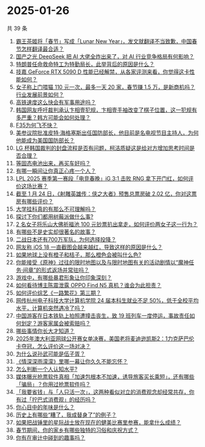 # 2025-01-26

共 39 条

<!-- BEGIN ZHIHUQUESTIONS -->
<!-- 最后更新时间 Sun Jan 26 2025 04:11:12 GMT+0800 (China Standard Time) -->
1. [霸王茶姬将「春节」写成「Lunar New Year」，发文就翻译不当致歉，中国春节怎样翻译最合适？](https://www.zhihu.com/question/10505377608)
1. [国产之光 DeepSeek 把 AI 大佬全炸出来了，对 AI 行业竞争格局有何影响？](https://www.zhihu.com/question/8155697879)
1. [特朗普任命救命特工为特勤局长，此举背后的原因是什么？](https://www.zhihu.com/question/10363766890)
1. [技嘉 GeForce RTX 5090 D 性能已经解禁，从各家评测来看，你觉得这卡性能如何？](https://www.zhihu.com/question/10441141444)
1. [女子称上门喂猫 110 元一次，最多一天 20 家，春节赚 1.5 万，是新商机吗？行业发展前景如何？](https://www.zhihu.com/question/10533261544)
1. [高铁速度这么快会有军事用途吗？](https://www.zhihu.com/question/281580844)
1. [韩国网友呼吁裁判承认卞相壹犯规，卞相壹手袖改变了棋子位置，这一犯规有多严重？韩方可能会如何处理？](https://www.zhihu.com/question/10465516192)
1. [F35为何飞不快？](https://www.zhihu.com/question/364126131)
1. [美参议院批准皮特·海格塞斯出任国防部长，他目前是名电视节目主持人，为何他能成为美国国防部长？](https://www.zhihu.com/question/10515726232)
1. [LG 杯韩国裁判的封盘流程是否有问题，柯洁质疑这是给对方增加思考时间是否合理？](https://www.zhihu.com/question/10356593608)
1. [等固态电池出来，再买车好吗？](https://www.zhihu.com/question/6697092837)
1. [有哪一瞬间让你真正心疼一个人？](https://www.zhihu.com/question/269493537)
1. [LPL 2025 赛季第一赛段「电竞春晚」iG 3:1 击败 RNG 拿下开门红，如何评价这场比赛？](https://www.zhihu.com/question/10533928503)
1. [截至 1 月 24 日，《射雕英雄传：侠之大者》预售总票房破 2.02 亿，你对这票房有哪些评价？](https://www.zhihu.com/question/10449299628)
1. [大学挂科真的有那么不可理解吗？](https://www.zhihu.com/question/8208767845)
1. [探讨下你们都用树莓派做什么事?](https://www.zhihu.com/question/646955632)
1. [2 名女子将乐山大佛祈福池 100 元钞票扒出拿走，如何评价两女子这一行为？](https://www.zhihu.com/question/10457409439)
1. [有哪些不是史实却很著名的故事？](https://www.zhihu.com/question/305851471)
1. [二战日本还有700万军队，为何选择投降？](https://www.zhihu.com/question/396342957)
1. [网友称 iOS 18 一直截图会越来越红，导致这样的原因是什么？](https://www.zhihu.com/question/9777731833)
1. [如果地球上没有橙子和桔子，那么橙色会被叫什么色?](https://www.zhihu.com/question/659488632)
1. [你能接受《原神》过往的限时地图以及与限时地图有关的活动剧情以“魔神任务·间章”的形式返场并常驻吗？](https://www.zhihu.com/question/10257798892)
1. [游戏中，有哪些暴君形象让你印象深刻？](https://www.zhihu.com/question/10181798144)
1. [如何看待博主陈震泄露 OPPO Find N5 真机？谁会为此担责？](https://www.zhihu.com/question/10427203407)
1. [如何评价综艺《一路繁花》第三期？](https://www.zhihu.com/question/10518257507)
1. [网传杭州电子科技大学计算机学院 24 届本科生就业不足 50%，低于全校平均水平，计算机突然遇冷了吗？](https://www.zhihu.com/question/10197743562)
1. [中国游客在日本铁轨上拍照遭撞击丧生，致 19 班列车一度停运，事故责任如何划定？游客家属会被索赔吗？](https://www.zhihu.com/question/10418299160)
1. [哪些事情你长大才知道？](https://www.zhihu.com/question/558407362)
1. [2025年澳大利亚网球公开赛女单决赛，美国老将麦迪逊凯斯2：1力克萨巴伦卡夺冠，怎么评价这一场对决？](https://www.zhihu.com/question/10544435131)
1. [为什么说孙武可能是伍子胥？](https://www.zhihu.com/question/306322799)
1. [《情深深雨濛濛》里哪一幕让你久久不能忘怀？](https://www.zhihu.com/question/304920538)
1. [怎么判断一个人认知水平?](https://www.zhihu.com/question/344453214)
1. [媒体曝光抢票软件真相「加速包根本不加速，诱导旅客买长乘短」，还有哪些「骗局」？你用过抢票软件吗？](https://www.zhihu.com/question/10153953516)
1. [「我要省钱」与「人只活一次」，这两种看似对立的消费观念却经常共存，你有过「拧巴式消费观」的经历吗？](https://www.zhihu.com/question/10037557456)
1. [你心目中的年味是什么？](https://www.zhihu.com/question/8328406284)
1. [历史上有哪些“糟了，我成替身了”的例子？](https://www.zhihu.com/question/615363027)
1. [如果把战锤里的星际战士放在现在的健美比赛里参赛，能拿什么成绩？](https://www.zhihu.com/question/10300648989)
1. [春节期间，你的家乡有哪些独特的习俗和庆祝方式？](https://www.zhihu.com/question/8415008042)
1. [你有在审计中碰到的趣事吗？](https://www.zhihu.com/question/641158139)
<!-- END ZHIHUQUESTIONS -->
